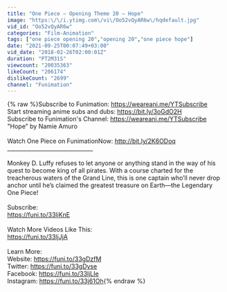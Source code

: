 ```yaml
---
title: "One Piece – Opening Theme 20 – Hope"
image: "https:\/\/i.ytimg.com\/vi\/Oo52vQyAR6w\/hqdefault.jpg"
vid_id: "Oo52vQyAR6w"
categories: "Film-Animation"
tags: ["one piece opening 20","opening 20","one piece hope"]
date: "2021-09-25T00:07:49+03:00"
vid_date: "2018-02-26T02:00:01Z"
duration: "PT2M31S"
viewcount: "20035363"
likeCount: "206174"
dislikeCount: "2699"
channel: "Funimation"
---
```

{% raw %}Subscribe to Funimation: <a rel="nofollow" target="blank" href="https://weareani.me/YTSubscribe">https://weareani.me/YTSubscribe</a><br />Start streaming anime subs and dubs: <a rel="nofollow" target="blank" href="https://bit.ly/3oGdO2H">https://bit.ly/3oGdO2H</a><br />Subscribe to Funimation's Channel: <a rel="nofollow" target="blank" href="https://weareani.me/YTSubscribe">https://weareani.me/YTSubscribe</a><br />&quot;Hope&quot; by Namie Amuro<br /><br />Watch One Piece on FunimationNow: <a rel="nofollow" target="blank" href="http://bit.ly/2K6ODoq">http://bit.ly/2K6ODoq</a><br />_______________________________<br /> <br />Monkey D. Luffy refuses to let anyone or anything stand in the way of his quest to become king of all pirates. With a course charted for the treacherous waters of the Grand Line, this is one captain who’ll never drop anchor until he’s claimed the greatest treasure on Earth—the Legendary One Piece!<br /><br />Subscribe:<br /><a rel="nofollow" target="blank" href="https://funi.to/33ljKnE">https://funi.to/33ljKnE</a><br /><br />Watch More Videos Like This:<br /><a rel="nofollow" target="blank" href="https://funi.to/33ljJjA">https://funi.to/33ljJjA</a><br /><br />Learn More:<br />Website: <a rel="nofollow" target="blank" href="https://funi.to/33gDzfM">https://funi.to/33gDzfM</a><br />Twitter: <a rel="nofollow" target="blank" href="https://funi.to/33gDyse">https://funi.to/33gDyse</a><br />Facebook: <a rel="nofollow" target="blank" href="https://funi.to/33ljLIe">https://funi.to/33ljLIe</a><br />Instagram: <a rel="nofollow" target="blank" href="https://funi.to/33j61Oh">https://funi.to/33j61Oh</a>{% endraw %}
